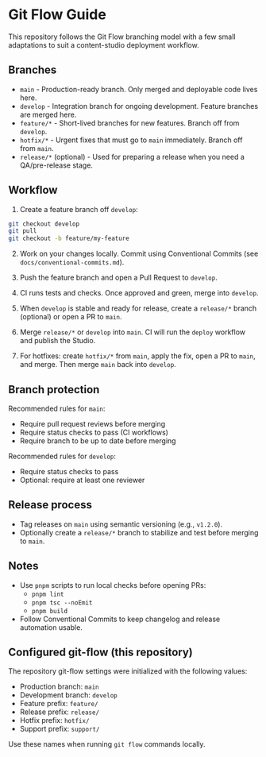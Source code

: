 # Git Flow Guide

This repository follows the Git Flow branching model with a few small adaptations to suit a content-studio deployment workflow.

## Branches

- `main` - Production-ready branch. Only merged and deployable code lives here.
- `develop` - Integration branch for ongoing development. Feature branches are merged here.
- `feature/*` - Short-lived branches for new features. Branch off from `develop`.
- `hotfix/*` - Urgent fixes that must go to `main` immediately. Branch off from `main`.
- `release/*` (optional) - Used for preparing a release when you need a QA/pre-release stage.

## Workflow

1. Create a feature branch off `develop`:

```bash
git checkout develop
git pull
git checkout -b feature/my-feature
```

2. Work on your changes locally. Commit using Conventional Commits (see `docs/conventional-commits.md`).

3. Push the feature branch and open a Pull Request to `develop`.

4. CI runs tests and checks. Once approved and green, merge into `develop`.

5. When `develop` is stable and ready for release, create a `release/*` branch (optional) or open a PR to `main`.

6. Merge `release/*` or `develop` into `main`. CI will run the `deploy` workflow and publish the Studio.

7. For hotfixes: create `hotfix/*` from `main`, apply the fix, open a PR to `main`, and merge. Then merge `main` back into `develop`.

## Branch protection

Recommended rules for `main`:
- Require pull request reviews before merging
- Require status checks to pass (CI workflows)
- Require branch to be up to date before merging

Recommended rules for `develop`:
- Require status checks to pass
- Optional: require at least one reviewer

## Release process

- Tag releases on `main` using semantic versioning (e.g., `v1.2.0`).
- Optionally create a `release/*` branch to stabilize and test before merging to `main`.

## Notes

- Use `pnpm` scripts to run local checks before opening PRs:
  - `pnpm lint`
  - `pnpm tsc --noEmit`
  - `pnpm build`
- Follow Conventional Commits to keep changelog and release automation usable.

## Configured git-flow (this repository)

The repository git-flow settings were initialized with the following values:

- Production branch: `main`
- Development branch: `develop`
- Feature prefix: `feature/`
- Release prefix: `release/`
- Hotfix prefix: `hotfix/`
- Support prefix: `support/`

Use these names when running `git flow` commands locally.
